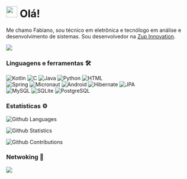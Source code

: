 <h1><img src="https://emojis.slackmojis.com/emojis/images/1531849430/4246/blob-sunglasses.gif?1531849430" width="30"/> Olá! </h1>

Me chamo Fabiano, sou técnico em eletrônica e tecnólogo em análise e desenvolvimento de sistemas. Sou desenvolvedor na <a href="https://www.zup.com.br/">Zup Innovation</a>.

![](http://estruyf-github.azurewebsites.net/api/VisitorHit?user=birojow&repo=birojow&countColorcountColor)

### Linguagens e ferramentas 🛠  
![Kotlin](https://img.shields.io/badge/-Kotlin-05122A?style=flat&color=green)&nbsp;![C](https://img.shields.io/badge/-C-05122A?style=flat&color=green)&nbsp;![Java](https://img.shields.io/badge/-Java-05122A?style=flat&color=green)&nbsp;![Python](https://img.shields.io/badge/-Python-05122A?style=flat&color=green)&nbsp;![HTML](https://img.shields.io/badge/-HTML-05122A?style=flat&color=green)&nbsp;  
![Spring](https://img.shields.io/badge/-Spring-05122A?style=flat&color=orange)&nbsp;![Micronaut](https://img.shields.io/badge/-Micronaut-05122A?style=flat&color=orange)&nbsp;![Android](https://img.shields.io/badge/-Android-05122A?style=flat&color=orange)&nbsp;![Hibernate](https://img.shields.io/badge/-Hibernate-05122A?style=flat&color=orange)&nbsp;![JPA](https://img.shields.io/badge/-JPA-05122A?style=flat&color=orange)&nbsp;  
![MySQL](https://img.shields.io/badge/-MySQL-05122A?style=flat&color=yellow)&nbsp;![SQLite](https://img.shields.io/badge/-SQLite-05122A?style=flat&color=yellow)&nbsp;![PostgreSQL](https://img.shields.io/badge/-PostgreSQL-05122A?style=flat&color=yellow)&nbsp;  


### Estatísticas ⚙️

![Github Languages](https://github-readme-stats.vercel.app/api/top-langs/?username=birojow&layout=compact&count_private=true)

![Github Statistics](https://github-readme-stats.vercel.app/api/?username=birojow&count_private=true&show_icons=true)

![Github Contributions](https://github-readme-streak-stats.herokuapp.com/?user=birojow&hide_border=true)

### Netwoking 🤝

<p align="left">

<a href="https://www.linkedin.com/in/fabiano-augusto-de-mello/"><img src="https://img.shields.io/badge/-LinkedIn-0077B5?style=flat&logo=Linkedin&logoColor=white"/></a>

</p>
